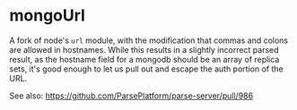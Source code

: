 # mongoUrl

A fork of node's `url` module, with the modification that commas and colons are 
allowed in hostnames. While this results in a slightly incorrect parsed result, 
as the hostname field for a mongodb should be an array of replica sets, it's 
good enough to let us pull out and escape the auth portion of the URL.

See also: https://github.com/ParsePlatform/parse-server/pull/986
